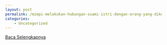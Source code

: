 ```yaml
---
layout: post
permalink: /mimpi-melakukan-hubungan-suami-istri-dengan-orang-yang-dikenal/
categories:
    - Uncategorized
---
```


[Baca Selengkapnya](/05)